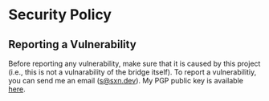 # Security Policy

## Reporting a Vulnerability

Before reporting any vulnerability, make sure that it is caused by this project (i.e., this is not a vulnarability of the bridge itself). To report a vulnerabilitiy, you can send me an email (s@sxn.dev). My PGP public key is available [here](https://api.protonmail.ch/pks/lookup?op=get&search=s@sxn.dev).
